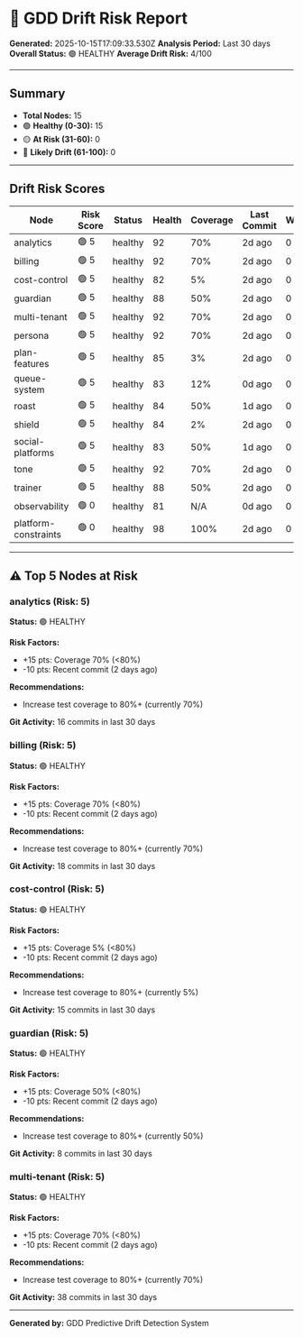 # 🔮 GDD Drift Risk Report

**Generated:** 2025-10-15T17:09:33.530Z
**Analysis Period:** Last 30 days
**Overall Status:** 🟢 HEALTHY
**Average Drift Risk:** 4/100

---

## Summary

- **Total Nodes:** 15
- 🟢 **Healthy (0-30):** 15
- 🟡 **At Risk (31-60):** 0
- 🔴 **Likely Drift (61-100):** 0

---

## Drift Risk Scores

| Node | Risk Score | Status | Health | Coverage | Last Commit | Warnings |
|------|------------|--------|--------|----------|-------------|----------|
| analytics | 🟢 5 | healthy | 92 | 70% | 2d ago | 0 |
| billing | 🟢 5 | healthy | 92 | 70% | 2d ago | 0 |
| cost-control | 🟢 5 | healthy | 82 | 5% | 2d ago | 0 |
| guardian | 🟢 5 | healthy | 88 | 50% | 2d ago | 0 |
| multi-tenant | 🟢 5 | healthy | 92 | 70% | 2d ago | 0 |
| persona | 🟢 5 | healthy | 92 | 70% | 2d ago | 0 |
| plan-features | 🟢 5 | healthy | 85 | 3% | 2d ago | 0 |
| queue-system | 🟢 5 | healthy | 83 | 12% | 0d ago | 0 |
| roast | 🟢 5 | healthy | 84 | 50% | 1d ago | 0 |
| shield | 🟢 5 | healthy | 84 | 2% | 2d ago | 0 |
| social-platforms | 🟢 5 | healthy | 83 | 50% | 1d ago | 0 |
| tone | 🟢 5 | healthy | 92 | 70% | 2d ago | 0 |
| trainer | 🟢 5 | healthy | 88 | 50% | 2d ago | 0 |
| observability | 🟢 0 | healthy | 81 | N/A | 0d ago | 0 |
| platform-constraints | 🟢 0 | healthy | 98 | 100% | 2d ago | 0 |

---

## ⚠️ Top 5 Nodes at Risk

### analytics (Risk: 5)

**Status:** 🟢 HEALTHY

**Risk Factors:**
- +15 pts: Coverage 70% (<80%)
- -10 pts: Recent commit (2 days ago)

**Recommendations:**
- Increase test coverage to 80%+ (currently 70%)

**Git Activity:** 16 commits in last 30 days

### billing (Risk: 5)

**Status:** 🟢 HEALTHY

**Risk Factors:**
- +15 pts: Coverage 70% (<80%)
- -10 pts: Recent commit (2 days ago)

**Recommendations:**
- Increase test coverage to 80%+ (currently 70%)

**Git Activity:** 18 commits in last 30 days

### cost-control (Risk: 5)

**Status:** 🟢 HEALTHY

**Risk Factors:**
- +15 pts: Coverage 5% (<80%)
- -10 pts: Recent commit (2 days ago)

**Recommendations:**
- Increase test coverage to 80%+ (currently 5%)

**Git Activity:** 15 commits in last 30 days

### guardian (Risk: 5)

**Status:** 🟢 HEALTHY

**Risk Factors:**
- +15 pts: Coverage 50% (<80%)
- -10 pts: Recent commit (2 days ago)

**Recommendations:**
- Increase test coverage to 80%+ (currently 50%)

**Git Activity:** 8 commits in last 30 days

### multi-tenant (Risk: 5)

**Status:** 🟢 HEALTHY

**Risk Factors:**
- +15 pts: Coverage 70% (<80%)
- -10 pts: Recent commit (2 days ago)

**Recommendations:**
- Increase test coverage to 80%+ (currently 70%)

**Git Activity:** 38 commits in last 30 days

---

**Generated by:** GDD Predictive Drift Detection System

